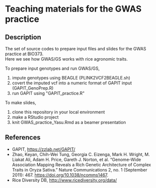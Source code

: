 # Teaching materials for the GWAS practice  

## Description  
The set of source codes to prepare input files and slides for the GWAS practice at BIO373.  
Here we see how GWAS/GS works with rice agronomic traits.  

To prepare input genotypes and run GWAS/GS, 
1. impute genotypes using BEAGLE (PLINK2VCF2BEAGLE.sh)  
2. covert the imputed vcf into a numeric format of GAPIT input (GAPIT_GenoPrep.R)  
3. run GAPIT using "GAPIT_practice.R"  

To make slides,  
1. clone this repository in your local environment
2. make a RStudio project
3. knit GWAS_practice_Yasu.Rmd as a beamer presentation


## References 
- GAPIT, https://zzlab.net/GAPIT/
- Zhao, Keyan, Chih-Wei Tung, Georgia C. Eizenga, Mark H. Wright, M. Liakat Ali, Adam H. Price, Gareth J. Norton, et al. “Genome-Wide Association Mapping Reveals a Rich Genetic Architecture of Complex Traits in Oryza Sativa.” Nature Communications 2, no. 1 (September 2011): 467. https://doi.org/10.1038/ncomms1467.  
- Rice Diversity DB, http://www.ricediversity.org/data/  
